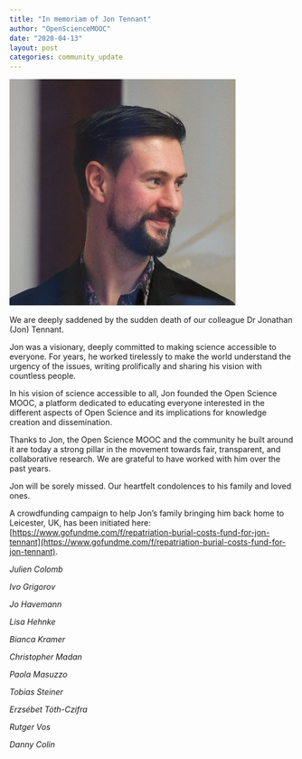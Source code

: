 ```yaml
---
title: "In memoriam of Jon Tennant"
author: "OpenScienceMOOC"
date: "2020-04-13"
layout: post
categories: community_update
---
```



![In memoriam of Jon Tennant.](/assets/img/posts/in-memoriam-jon-tennant.jpg)

We are deeply saddened by the sudden death of our colleague Dr Jonathan (Jon) Tennant.

Jon was a visionary, deeply committed to making science accessible to everyone. For years, he worked tirelessly to make the world understand the urgency of the issues, writing prolifically and sharing his vision with countless people. 

In his vision of science accessible to all, Jon founded the Open Science MOOC, a platform dedicated to educating everyone interested in the different aspects of Open Science and its implications for knowledge creation and dissemination.

Thanks to Jon, the Open Science MOOC and the community he built around it are today a strong pillar in the movement towards fair, transparent, and collaborative research. We are grateful to have worked with him over the past years.

Jon will be sorely missed. Our heartfelt condolences to his family and loved ones.

A crowdfunding campaign to help Jon’s family bringing him back home to Leicester, UK, has been initiated here: [https://www.gofundme.com/f/repatriation-burial-costs-fund-for-jon-tennant](https://www.gofundme.com/f/repatriation-burial-costs-fund-for-jon-tennant).  


*Julien Colomb*

*Ivo Grigorov*

*Jo Havemann*

*Lisa Hehnke*

*Bianca Kramer*

*Christopher Madan*

*Paola Masuzzo*

*Tobias Steiner*

*Erzsébet Tóth-Czifra*

*Rutger Vos*

*Danny Colin*
